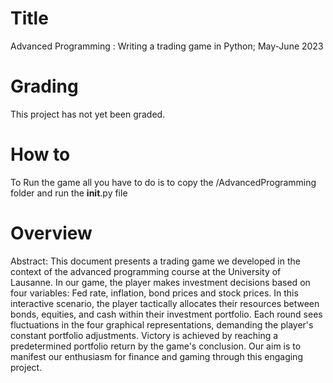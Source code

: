 # Title
Advanced Programming : Writing a trading game in Python; May-June 2023
# Grading
This project has not yet been graded.
# How to
To Run the game all you have to do is to copy the /AdvancedProgramming folder and run the __init__.py file
# Overview
Abstract:
This document presents a trading game we developed in the context of the advanced programming course at the University of Lausanne. In our game, the player makes investment decisions based on four variables: Fed rate, inflation, bond prices and stock prices. In this interactive scenario, the player tactically allocates their resources between bonds, equities, and cash within their investment portfolio. Each round sees fluctuations in the four graphical representations, demanding the player's constant portfolio adjustments. Victory is achieved by reaching a predetermined portfolio return by the game's conclusion. Our aim is to manifest our enthusiasm for finance and gaming through this engaging project.
